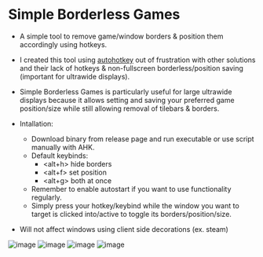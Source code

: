 # Simple Borderless Games
* A simple tool to remove game/window borders &amp; position them accordingly using hotkeys.

* I created this tool using [autohotkey](https://www.autohotkey.com/) out of frustration with other solutions and their lack of hotkeys & non-fullscreen borderless/position saving (important for ultrawide displays).

* Simple Borderless Games is particularly useful for large ultrawide displays because it allows setting and saving your preferred game position/size while still allowing removal of tilebars & borders.

* Intallation:
  - Download binary from release page and run executable or use script manually with AHK.
  - Default keybinds:
      - <alt+h> hide borders
      - <alt+f> set position
      - <alt+g> both at once
  - Remember to enable autostart if you want to use functionality regularly.
  - Simply press your hotkey/keybind while the window you want to target is clicked into/active to toggle its borders/position/size.

* Will not affect windows using client side decorations (ex. steam)

![image](https://github.com/cryofault/SimpleBorderlessGames/assets/25939455/41289938-dec9-4b41-a271-85f296ba5359)
![image](https://github.com/cryofault/SimpleBorderlessGames/assets/25939455/a4163725-5ae5-48db-8c18-a44f5e936ccc)
![image](https://github.com/cryofault/SimpleBorderlessGames/assets/25939455/811fca13-e69e-4d29-966b-ddf615c52e4b)
![image](https://github.com/cryofault/SimpleBorderlessGames/assets/25939455/9caf3eb3-d6a1-4884-92ad-c0a35db1821c)




